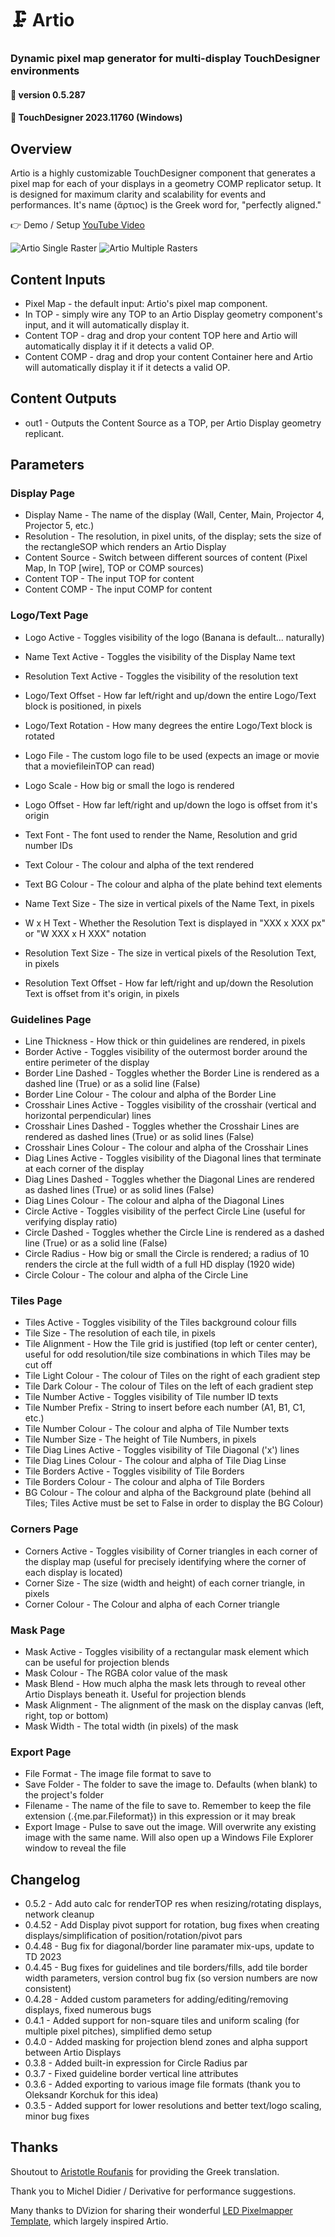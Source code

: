 # :clamp: Artio

### Dynamic pixel map generator for multi-display TouchDesigner environments

#### :floppy_disk: version 0.5.287
#### :floppy_disk: TouchDesigner 2023.11760 (Windows)

## Overview 

Artio is a highly customizable TouchDesigner component that generates a pixel map for each of your displays in a geometry COMP replicator setup. It is designed for maximum clarity and scalability for events and performances. It's name (ἄρτιος) is the Greek word for, "perfectly aligned."

:point_right: Demo / Setup [YouTube Video](https://youtu.be/lP9wXwb6uHA)

![Artio Single Raster](/img/artio.png)
![Artio Multiple Rasters](/img/render1.png)

## Content Inputs

- Pixel Map - the default input: Artio's pixel map component.
- In TOP - simply wire any TOP to an Artio Display geometry component's input, and it will automatically display it.
- Content TOP - drag and drop your content TOP here and Artio will automatically display it if it detects a valid OP.
- Content COMP - drag and drop your content Container here and Artio will automatically display it if it detects a valid OP.


## Content Outputs

- out1 - Outputs the Content Source as a TOP, per Artio Display geometry replicant.


## Parameters
### Display Page

- Display Name - The name of the display (Wall, Center, Main, Projector 4, Projector 5, etc.)
- Resolution - The resolution, in pixel units, of the display; sets the size of the rectangleSOP which renders an Artio Display
- Content Source - Switch between different sources of content (Pixel Map, In TOP [wire], TOP or COMP sources)
- Content TOP - The input TOP for content
- Content COMP - The input COMP for content

### Logo/Text Page

- Logo Active - Toggles visibility of the logo (Banana is default... naturally)
- Name Text Active - Toggles the visibility of the Display Name text
- Resolution Text Active - Toggles the visibility of the resolution text
- Logo/Text Offset - How far left/right and up/down the entire Logo/Text block is positioned, in pixels
- Logo/Text Rotation - How many degrees the entire Logo/Text block is rotated

- Logo File - The custom logo file to be used (expects an image or movie that a moviefileinTOP can read)
- Logo Scale - How big or small the logo is rendered
- Logo Offset - How far left/right and up/down the logo is offset from it's origin

- Text Font - The font used to render the Name, Resolution and grid number IDs
- Text Colour - The colour and alpha of the text rendered
- Text BG Colour - The colour and alpha of the plate behind text elements
- Name Text Size - The size in vertical pixels of the Name Text, in pixels
- W x H Text - Whether the Resolution Text is displayed in "XXX x XXX px" or "W XXX x H XXX" notation
- Resolution Text Size - The size in vertical pixels of the Resolution Text, in pixels
- Resolution Text Offset - How far left/right and up/down the Resolution Text is offset from it's origin, in pixels

### Guidelines Page

- Line Thickness - How thick or thin guidelines are rendered, in pixels
- Border Active - Toggles visibility of the outermost border around the entire perimeter of the display
- Border Line Dashed - Toggles whether the Border Line is rendered as a dashed line (True) or as a solid line (False)
- Border Line Colour - The colour and alpha of the Border Line
- Crosshair Lines Active - Toggles visibility of the crosshair (vertical and horizontal perpendicular) lines
- Crosshair Lines Dashed - Toggles whether the Crosshair Lines are rendered as dashed lines (True) or as solid lines (False)
- Crosshair Lines Colour - The colour and alpha of the Crosshair Lines
- Diag Lines Active - Toggles visibility of the Diagonal lines that terminate at each corner of the display
- Diag Lines Dashed - Toggles whether the Diagonal Lines are rendered as dashed lines (True) or as solid lines (False)
- Diag Lines Colour - The colour and alpha of the Diagonal Lines
- Circle Active - Toggles visibility of the perfect Circle Line (useful for verifying display ratio)
- Circle Dashed -  Toggles whether the Circle Line is rendered as a dashed line (True) or as a solid line (False)
- Circle Radius - How big or small the Circle is rendered; a radius of 10 renders the circle at the full width of a full HD display (1920 wide)
- Circle Colour - The colour and alpha of the Circle Line


### Tiles Page

- Tiles Active - Toggles visibility of the Tiles background colour fills
- Tile Size - The resolution of each tile, in pixels
- Tile Alignment - How the Tile grid is justified (top left or center center), useful for odd resolution/tile size combinations in which Tiles may be cut off
- Tile Light Colour - The colour of Tiles on the right of each gradient step
- Tile Dark Colour - The colour of Tiles on the left of each gradient step
- Tile Number Active - Toggles visibility of Tile number ID texts
- Tile Number Prefix - String to insert before each number (A1, B1, C1, etc.)
- Tile Number Colour - The colour and alpha of Tile Number texts
- Tile Number Size - The height of Tile Numbers, in pixels
- Tile Diag Lines Active - Toggles visibility of Tile Diagonal ('x') lines
- Tile Diag Lines Colour - The colour and alpha of Tile Diag Linse
- Tile Borders Active - Toggles visibility of Tile Borders
- Tile Borders Colour - The colour and alpha of Tile Borders
- BG Colour - The colour and alpha of the Background plate (behind all Tiles; Tiles Active must be set to False in order to display the BG Colour)


### Corners Page

- Corners Active - Toggles visibility of Corner triangles in each corner of the display map (useful for precisely identifying where the corner of each display is located)
- Corner Size - The size (width and height) of each corner triangle, in pixels
- Corner Colour - The Colour and alpha of each Corner triangle


### Mask Page

- Mask Active - Toggles visibility of a rectangular mask element which can be useful for projection blends
- Mask Colour - The RGBA color value of the mask
- Mask Blend - How much alpha the mask lets through to reveal other Artio Displays beneath it. Useful for projection blends
- Mask Alignment - The alignment of the mask on the display canvas (left, right, top or bottom)
- Mask Width - The total width (in pixels) of the mask 


### Export Page

- File Format - The image file format to save to
- Save Folder - The folder to save the image to. Defaults (when blank) to the project's folder
- Filename - The name of the file to save to. Remember to keep the file extension (.{me.par.Fileformat}) in this expression or it may break
- Export Image - Pulse to save out the image. Will overwrite any existing image with the same name. Will also open up a Windows File Explorer window to reveal the file


## Changelog

- 0.5.2 - Add auto calc for renderTOP res when resizing/rotating displays, network cleanup
- 0.4.52 - Add Display pivot support for rotation, bug fixes when creating displays/simplification of position/rotation/pivot pars
- 0.4.48 - Bug fix for diagonal/border line paramater mix-ups, update to TD 2023
- 0.4.45 - Bug fixes for guidelines and tile borders/fills, add tile border width parameters, version control bug fix (so version numbers are now consistent)
- 0.4.28 - Added custom parameters for adding/editing/removing displays, fixed numerous bugs
- 0.4.1 - Added support for non-square tiles and uniform scaling (for multiple pixel pitches), simplified demo setup
- 0.4.0 - Added masking for projection blend zones and alpha support between Artio Displays
- 0.3.8 - Added built-in expression for Circle Radius par
- 0.3.7 - Fixed guideline border vertical line attributes
- 0.3.6 - Added exporting to various image file formats (thank you to Oleksandr Korchuk for this idea)
- 0.3.5 - Added support for lower resolutions and better text/logo scaling, minor bug fixes


## Thanks

Shoutout to [Aristotle Roufanis](https://aristotle.photography) for providing the Greek translation.

Thank you to Michel Didier / Derivative for performance suggestions.

Many thanks to DVizion for sharing their wonderful [LED Pixelmapper Template](http://www.dvizion.net/portfolio/led-pixelmapper/), which largely inspired Artio.
